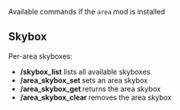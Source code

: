 
Available commands if the `area` mod is installed

## Skybox

Per-area skyboxes:

* **/skybox_list** lists all available skyboxes
* **/area_skybox_set <ID> <skyboxname>** sets an area skybox
* **/area_skybox_get <ID>** returns the area skybox
* **/area_skybox_clear <ID>** removes the area skybox
